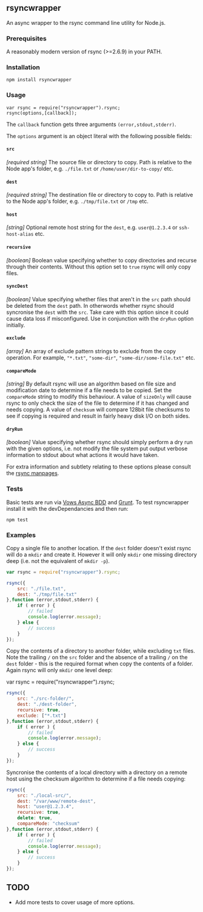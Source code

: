 ## rsyncwrapper

An async wrapper to the rsync command line utility for Node.js.

### Prerequisites

A reasonably modern version of rsync (>=2.6.9) in your PATH.

### Installation

    npm install rsyncwrapper

### Usage

    var rsync = require("rsyncwrapper").rsync;
    rsync(options,[callback]);

The `callback` function gets three arguments `(error,stdout,stderr)`.

The `options` argument is an object literal with the following possible fields:

#### `src`

*[required string]* The source file or directory to copy. Path is relative to the Node app's folder, e.g. `./file.txt` or `/home/user/dir-to-copy/` etc.

#### `dest`

*[required string]* The destination file or directory to copy to. Path is relative to the Node app's folder, e.g. `./tmp/file.txt` or `/tmp` etc.

#### `host`

*[string]* Optional remote host string for the `dest`, e.g. `user@1.2.3.4` or `ssh-host-alias` etc.

#### `recursive`

*[boolean]* Boolean value specifying whether to copy directories and recurse through their contents. Without this option set to `true` rsync will only copy files.

#### `syncDest`

*[boolean]* Value specifying whether files that aren't in the `src` path should be deleted from the `dest` path. In otherwords whether rsync should syncronise the `dest` with the `src`. Take care with this option since it could cause data loss if misconfigured. Use in conjunction with the `dryRun` option initially.

#### `exclude`

*[array]* An array of exclude pattern strings to exclude from the copy operation. For example, `"*.txt"`, `"some-dir"`, `"some-dir/some-file.txt"` etc.

#### `compareMode`

*[string]* By default rsync will use an algorithm based on file size and modification date to determine if a file needs to be copied. Set the `compareMode` string to modify this behaviour. A value of `sizeOnly` will cause rsync to only check the size of the file to determine if it has changed and needs copying. A value of `checksum` will compare 128bit file checksums to see if copying is required and result in fairly heavy disk I/O on both sides.

#### `dryRun`

*[boolean]* Value specifying whether rsync should simply perform a dry run with the given options, i.e. not modify the file system put output verbose information to stdout about what actions it would have taken.

For extra information and subtlety relating to these options please consult the [rsync manpages](http://linux.die.net/man/1/rsync).


### Tests

Basic tests are run via [Vows Async BDD](http://vowsjs.org/) and [Grunt](http://gruntjs.com/). To test rsyncwrapper install it with the devDependancies and then run:

    npm test

### Examples

Copy a single file to another location. If the `dest` folder doesn't exist rsync will do a `mkdir` and create it. However it will only `mkdir` one missing directory deep (i.e. not the equivalent of `mkdir -p`).

```javascript
var rsync = require("rsyncwrapper").rsync;

rsync({
    src: "./file.txt",
    dest: "./tmp/file.txt"
},function (error,stdout,stderr) {
    if ( error ) {
        // failed
        console.log(error.message);
    } else {
        // success
    }
});
```

Copy the contents of a directory to another folder, while excluding `txt` files. Note the trailing `/` on the `src` folder and the absence of a trailing `/` on the `dest` folder - this is the required format when copy the contents of a folder. Again rsync will only `mkdir` one level deep:

var rsync = require("rsyncwrapper").rsync;

```javascript
rsync({
    src: "./src-folder/",
    dest: "./dest-folder",
    recursive: true,
    exclude: ["*.txt"]
},function (error,stdout,stderr) {
    if ( error ) {
        // failed
        console.log(error.message);
    } else {
        // success
    }
});
```

Syncronise the contents of a local directory with a directory on a remote host using the checksum algorithm to determine if a file needs copying:

```javascript
rsync({
    src: "./local-src/",
    dest: "/var/www/remote-dest",
    host: "user@1.2.3.4",
    recursive: true,
    delete: true,
    compareMode: "checksum"
},function (error,stdout,stderr) {
    if ( error ) {
        // failed
        console.log(error.message);
    } else {
        // success
    }
});
```

## TODO

- Add more tests to cover usage of more options.